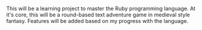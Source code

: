 This will be a learning project to master the Ruby programming language. At it's core, this will be a round-based text adventure game in medieval style fantasy. Features will be added based on my progress with the language. 

